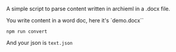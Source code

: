 
A simple script to parse content written in archieml in a .docx file.

You write content in a word doc, here it's `demo.docx``

```npm run convert```

And your json is `text.json`

